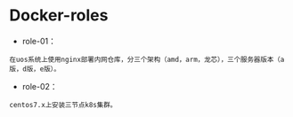 # Docker-roles
- role-01： 
```
在uos系统上使用nginx部署内网仓库，分三个架构（amd，arm，龙芯），三个服务器版本（a版，d版，e版）。
```
- role-02：
```
centos7.x上安装三节点k8s集群。
```
